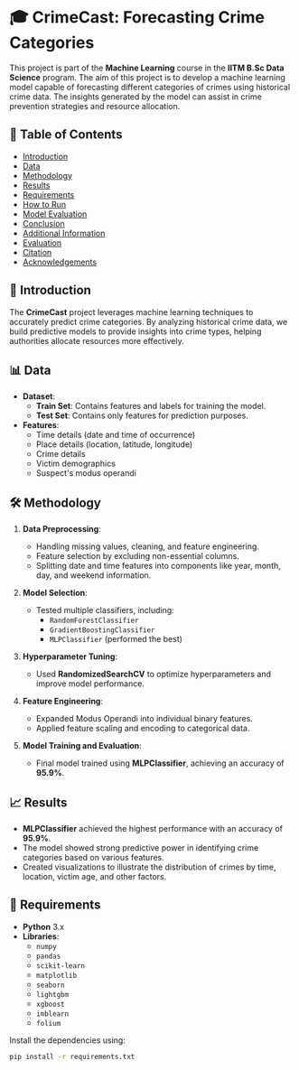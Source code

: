# 🎓 CrimeCast: Forecasting Crime Categories

This project is part of the **Machine Learning** course in the **IITM B.Sc Data Science** program. The aim of this project is to develop a machine learning model capable of forecasting different categories of crimes using historical crime data. The insights generated by the model can assist in crime prevention strategies and resource allocation.

## 📝 Table of Contents
- [Introduction](#introduction)
- [Data](#data)
- [Methodology](#methodology)
- [Results](#results)
- [Requirements](#requirements)
- [How to Run](#how-to-run)
- [Model Evaluation](#model-evaluation)
- [Conclusion](#conclusion)
- [Additional Information](#additional-information)
- [Evaluation](#evaluation)
- [Citation](#citation)
- [Acknowledgements](#acknowledgements)

## 🏢 Introduction
The **CrimeCast** project leverages machine learning techniques to accurately predict crime categories. By analyzing historical crime data, we build predictive models to provide insights into crime types, helping authorities allocate resources more effectively.

## 📊 Data
- **Dataset**:
  - **Train Set**: Contains features and labels for training the model.
  - **Test Set**: Contains only features for prediction purposes.
- **Features**:
  - Time details (date and time of occurrence)
  - Place details (location, latitude, longitude)
  - Crime details
  - Victim demographics
  - Suspect's modus operandi

## 🛠️ Methodology
1. **Data Preprocessing**:
   - Handling missing values, cleaning, and feature engineering.
   - Feature selection by excluding non-essential columns.
   - Splitting date and time features into components like year, month, day, and weekend information.

2. **Model Selection**:
   - Tested multiple classifiers, including:
     - `RandomForestClassifier`
     - `GradientBoostingClassifier`
     - `MLPClassifier` (performed the best)

3. **Hyperparameter Tuning**:
   - Used **RandomizedSearchCV** to optimize hyperparameters and improve model performance.

4. **Feature Engineering**:
   - Expanded Modus Operandi into individual binary features.
   - Applied feature scaling and encoding to categorical data.

5. **Model Training and Evaluation**:
   - Final model trained using **MLPClassifier**, achieving an accuracy of **95.9%**.

## 📈 Results
- **MLPClassifier** achieved the highest performance with an accuracy of **95.9%**.
- The model showed strong predictive power in identifying crime categories based on various features.
- Created visualizations to illustrate the distribution of crimes by time, location, victim age, and other factors.

## 🔑 Requirements
- **Python** 3.x
- **Libraries**:
  - `numpy`
  - `pandas`
  - `scikit-learn`
  - `matplotlib`
  - `seaborn`
  - `lightgbm`
  - `xgboost`
  - `imblearn`
  - `folium`

Install the dependencies using:

```bash
pip install -r requirements.txt
